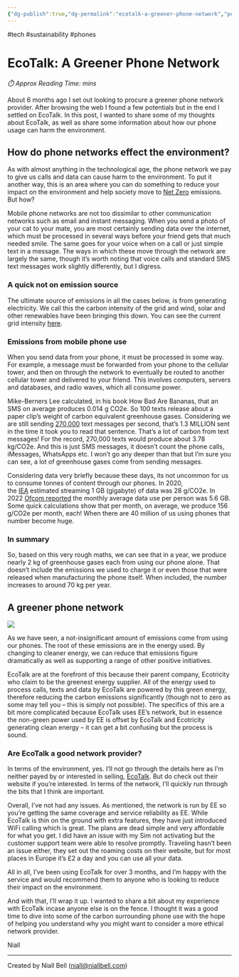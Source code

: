 ```yaml
---
{"dg-publish":true,"dg-permalink":"ecotalk-a-greener-phone-network","permalink":"/ecotalk-a-greener-phone-network/","title":"EcoTalk: A Greener Phone Network","hide":true,"tags":["Tech"],"noteIcon":null,"created":"2024-04-15T15:11:13.210-07:00","updated":"2024-11-21T07:05:39.865-08:00"}
---
```


#tech #sustainability #phones
# EcoTalk: A Greener Phone Network
<p id="reading-time" style="font-style: italic;">⏱️ Approx Reading Time:  <span id="inserted-text"></span> mins</p>

About 6 months ago I set out looking to procure a greener phone network provider. After browsing the web I found a few potentials but in the end I settled on EcoTalk. In this post, I wanted to share some of my thoughts about EcoTalk, as well as share some information about how our phone usage can harm the environment.

## How do phone networks effect the environment?

As with almost anything in the technological age, the phone network we pay to give us calls and data can cause harm to the environment. To put it another way, this is an area where you can do something to reduce your impact on the environment and help society move to [Net Zero](https://niallbell.com/net-zero-vs-carbon-neutral/) emissions. But how?

Mobile phone networks are not too dissimilar to other communication networks such as email and instant messaging. When you send a photo of your cat to your mate, you are most certainly sending data over the internet, which must be processed in several ways before your friend gets that much needed smile. The same goes for your voice when on a call or just simple text in a message. The ways in which these move through the network are largely the same, though it’s worth noting that voice calls and standard SMS text messages work slightly differently, but I digress.

### A quick not on emission source

The ultimate source of emissions in all the cases below, is from generating electricity. We call this the carbon intensity of the grid and wind, solar and other renewables have been bringing this down. You can see the current grid intensity [here](https://carbonintensity.org.uk/).

### Emissions from mobile phone use

When you send data from your phone, it must be processed in some way. For example, a message must be forwarded from your phone to the cellular tower, and then on through the network to eventually be routed to another cellular tower and delivered to your friend. This involves computers, servers and databases, and radio waves, which all consume power.

Mike-Berners Lee calculated, in his book How Bad Are Bananas, that an SMS on average produces 0.014 g CO2e. So 100 texts release about a paper clip’s weight of carbon equivalent greenhouse gases. Considering we are still sending [270,000](https://www.forbes.com/sites/forbestechcouncil/2021/01/06/the-past-present-and-future-of-messaging/?sh=1ceafcf19f17) text messages per second, that’s 1.3 MILLION sent in the time it took you to read that sentence. That’s a lot of carbon from text messages! For the record, 270,000 texts would produce about 3.78 kg/CO2e. And this is just SMS messages, it doesn’t count the phone calls, iMessages, WhatsApps etc. I won’t go any deeper than that but I’m sure you can see, a lot of greenhouse gases come from sending messages.

Considering data very briefly because these days, its not uncommon for us to consume tonnes of content through our phones. In 2020, the [IEA](https://www.iea.org/commentaries/the-carbon-footprint-of-streaming-video-fact-checking-the-headlines) estimated streaming 1 GB (gigabyte) of data was 28 g/CO2e. In 2022 [Ofcom reported](https://www.ofcom.org.uk/__data/assets/pdf_file/0018/240930/Communications-Market-Report-2022.pdf) the monthly average data use per person was 5.6 GB. Some quick calculations show that per month, on average, we produce 156 g/CO2e per month, each! When there are 40 million of us using phones that number become huge.

### In summary

So, based on this very rough maths, we can see that in a year, we produce nearly 2 kg of greenhouse gases each from using our phone alone. That doesn’t include the emissions we used to charge it or even those that were released when manufacturing the phone itself. When included, the number increases to around 70 kg per year.

## A greener phone network

![](https://i.imgur.com/rvAeGy0.png)

As we have seen, a not-insignificant amount of emissions come from using our phones. The root of these emissions are in the energy used. By changing to cleaner energy, we can reduce that emissions figure dramatically as well as supporting a range of other positive initiatives.

EcoTalk are at the forefront of this because their parent company, Ecotricity who claim to be the greenest energy supplier. All of the energy used to process calls, texts and data by EcoTalk are powered by this green energy, therefore reducing the carbon emissions significantly (though not to zero as some may tell you – this is simply not possible). The specifics of this are a bit more complicated because EcoTalk uses EE’s network, but in essence the non-green power used by EE is offset by EcoTalk and Ecotricity generating clean energy – it can get a bit confusing but the process is sound.

### Are EcoTalk a good network provider?

In terms of the environment, yes. I’ll not go through the details here as I’m neither payed by or interested in selling, [EcoTalk](https://www.ecotalk.co.uk/). But do check out their website if you’re interested. In terms of the network, I’ll quickly run through the bits that I think are important.

Overall, I’ve not had any issues. As mentioned, the network is run by EE so you’re getting the same coverage and service reliability as EE. While EcoTalk is thin on the ground with extra features, they have just introduced WiFi calling which is great. The plans are dead simple and very affordable for what you get. I did have an issue with my Sim not activating but the customer support team were able to resolve promptly. Traveling hasn’t been an issue either, they set out the roaming costs on their website, but for most places in Europe it’s £2 a day and you can use all your data.

All in all, I’ve been using EcoTalk for over 3 months, and I’m happy with the service and would recommend them to anyone who is looking to reduce their impact on the environment.

And with that, I’ll wrap it up. I wanted to share a bit about my experience with EcoTalk incase anyone else is on the fence. I thought it was a good time to dive into some of the carbon surrounding phone use with the hope of helping you understand why you might want to consider a more ethical network provider.

Niall

---
Created by Niall Bell (niall@niallbell.com)